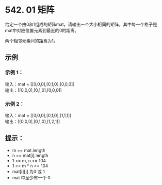 # 542. 01 矩阵
给定一个由0和1组成的矩阵mat，请输出一个大小相同的矩阵，其中每一个格子是mat中对应位置元素到最近的0的距离。

两个相邻元素间的距离为1。


## 示例
### 示例 1：

输入：mat = [[0,0,0],[0,1,0],[0,0,0]]  
输出：[[0,0,0],[0,1,0],[0,0,0]]  

### 示例 2：

输入：mat = [[0,0,0],[0,1,0],[1,1,1]]   
输出：[[0,0,0],[0,1,0],[1,2,1]]  
 

## 提示：
- m == mat.length
- n == mat[i].length
- 1 <= m, n <= 104
- 1 <= m * n <= 104
- mat[i][j] 为0 或 1
- mat 中至少有一个 0 
  
